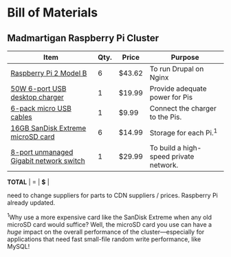 # Bill of Materials
## Madmartigan Raspberry Pi Cluster

Item | Qty. | Price | Purpose
---- | ---- | ----- | -------
[Raspberry Pi 2 Model B](http://canada.newark.com/raspberry-pi/raspberrypi-2-modb-1gb/sbc-raspberry-pi-2-model-b-1gb/dp/38Y6467) | 6 | $43.62 | To run Drupal on Nginx
[50W 6-port USB desktop charger](http://www.amazon.com/gp/product/B00KHP6UVQ/ref=as_li_tl?ie=UTF8&camp=1789&creative=390957&creativeASIN=B00KHP6UVQ&linkCode=as2&tag=httpwwwmidw06-20&linkId=YEKQEOUTP3WTLSJJ) | 1 | $19.99 | Provide adequate power for Pis
[6-pack micro USB cables](http://www.amazon.com/gp/product/B00N8VHW72/ref=as_li_tl?ie=UTF8&camp=1789&creative=390957&creativeASIN=B00N8VHW72&linkCode=as2&tag=httpwwwmidw06-20&linkId=63VSGWYRPJFO4IZO) | 1 | $9.99 | Connect the charger to the Pis.
[16GB SanDisk Extreme microSD card](http://www.amazon.com/gp/product/B00M55BX3G/ref=as_li_tl?ie=UTF8&camp=1789&creative=390957&creativeASIN=B00M55BX3G&linkCode=as2&tag=httpwwwmidw06-20&linkId=J6BZWUNLYSW2EBST) | 6 | $14.99 | Storage for each Pi.<sup>1</sup>
[8-port unmanaged Gigabit network switch](http://www.amazon.com/gp/product/B001QUA6RA/ref=as_li_tl?ie=UTF8&camp=1789&creative=390957&creativeASIN=B001QUA6RA&linkCode=as2&tag=httpwwwmidw06-20&linkId=24SPP5YZJR6KK7GH) | 1 | $29.99 | To build a high-speed private network.

**TOTAL** | = | **$** |

need to change suppliers for parts to CDN suppliers / prices. Raspberry Pi already updated.

<sup>1</sup>Why use a more expensive card like the SanDisk Extreme when any old microSD card would suffice? Well, the microSD card you use can have a *huge* impact on the overall performance of the cluster—especially for applications that need fast small-file random write performance, like MySQL!